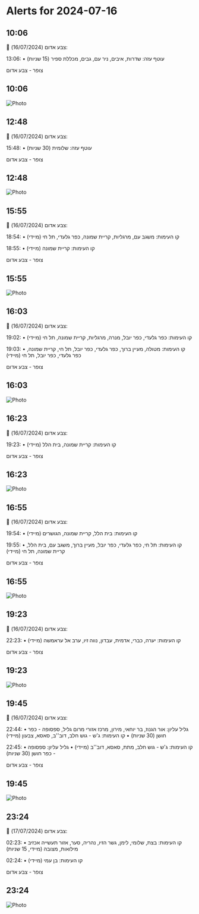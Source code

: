# Alerts for 2024-07-16

## 10:06

🔴 צבע אדום (16/07/2024):

13:06:
• עוטף עזה: שדרות, איבים, ניר עם, גבים, מכללת ספיר (15 שניות)

צופר - צבע אדום

## 10:06

![Photo](images/23347.jpg)

## 12:48

🔴 צבע אדום (16/07/2024):

15:48:
• עוטף עזה: שלומית (30 שניות)

צופר - צבע אדום

## 12:48

![Photo](images/23349.jpg)

## 15:55

🔴 צבע אדום (16/07/2024):

18:54:
• קו העימות: משגב עם, מרגליות, קריית שמונה, כפר גלעדי, תל חי (מיידי)

18:55:
• קו העימות: קריית שמונה (מיידי)

צופר - צבע אדום

## 15:55

![Photo](images/23357.jpg)

## 16:03

🔴 צבע אדום (16/07/2024):

19:02:
• קו העימות: כפר גלעדי, כפר יובל, מנרה, מרגליות, קריית שמונה, תל חי (מיידי)

19:03:
• קו העימות: מטולה, מעיין ברוך, כפר גלעדי, כפר יובל, תל חי, קריית שמונה, כפר גלעדי, כפר יובל, תל חי (מיידי)

צופר - צבע אדום

## 16:03

![Photo](images/23367.jpg)

## 16:23

🔴 צבע אדום (16/07/2024):

19:23:
• קו העימות: קריית שמונה, בית הלל (מיידי)

צופר - צבע אדום

## 16:23

![Photo](images/23371.jpg)

## 16:55

🔴 צבע אדום (16/07/2024):

19:54:
• קו העימות: בית הלל, קריית שמונה, הגושרים (מיידי)

19:55:
• קו העימות: תל חי, כפר גלעדי, כפר יובל, מעיין ברוך, משגב עם, בית הלל, קריית שמונה, תל חי (מיידי)

צופר - צבע אדום

## 16:55

![Photo](images/23381.jpg)

## 19:23

🔴 צבע אדום (16/07/2024):

22:23:
• קו העימות: יערה, כברי, אדמית, עבדון, נווה זיו, ערב אל עראמשה (מיידי)

צופר - צבע אדום

## 19:23

![Photo](images/23391.jpg)

## 19:45

🔴 צבע אדום (16/07/2024):

22:44:
• גליל עליון: אור הגנוז, בר יוחאי, מירון, מרכז אזורי מרום גליל, ספסופה - כפר חושן (30 שניות)
• קו העימות: ג'ש - גוש חלב, דוב''ב, סאסא, צבעון (מיידי)

22:45:
• קו העימות: ג'ש - גוש חלב, מתת, סאסא, דוב''ב (מיידי)
• גליל עליון: ספסופה - כפר חושן (30 שניות)

צופר - צבע אדום

## 19:45

![Photo](images/23403.jpg)

## 23:24

🔴 צבע אדום (17/07/2024):

02:23:
• קו העימות: בצת, שלומי, לימן, גשר הזיו, נהריה, סער, אזור תעשייה אכזיב מילואות, מצובה (מיידי, 15 שניות)

02:24:
• קו העימות: בן עמי (מיידי)

צופר - צבע אדום

## 23:24

![Photo](images/23414.jpg)


